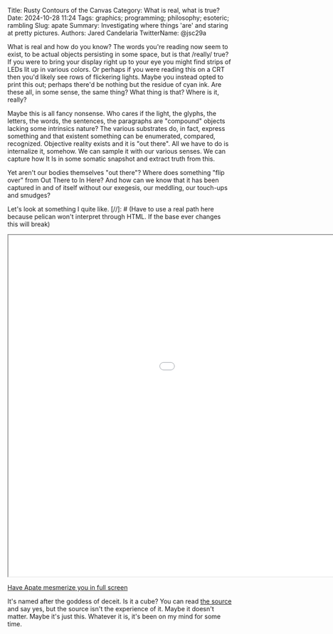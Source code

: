 Title: Rusty Contours of the Canvas
Category: What is real, what is true?
Date: 2024-10-28 11:24
Tags: graphics; programming; philosophy; esoteric; rambling
Slug: apate
Summary: Investigating where things 'are' and staring at pretty pictures.
Authors: Jared Candelaria
TwitterName: @jsc29a

What is real and how do you know? The words you're reading now seem to exist, to be actual objects persisting in some space, but is that /really/ true? If you were to bring your display right up to your eye you might find strips of LEDs lit up in various colors. Or perhaps if you were reading this on a CRT then you'd likely see rows of flickering lights. Maybe you instead opted to print this out; perhaps there'd be nothing but the residue of cyan ink. Are these all, in some sense, the same thing? What thing is that? Where is it, really?

Maybe this is all fancy nonsense. Who cares if the light, the glyphs, the letters, the words, the sentences, the paragraphs are "compound" objects lacking some intrinsics nature? The various substrates do, in fact, express something and that existent something can be enumerated, compared, recognized. Objective reality exists and it is "out there". All we have to do is internalize it, somehow. We can sample it with our various senses. We can capture how It Is in some somatic snapshot and extract truth from this.

Yet aren't our bodies themselves "out there"? Where does something "flip over" from Out There to In Here? And how can we know that it has been captured in and of itself without our exegesis, our meddling, our touch-ups and smudges?

Let's look at something I quite like.
[//]: # (Have to use a real path here because pelican won't interpret through HTML. If the base ever changes this will break)
<iframe
    title="Apate"
    width="1280"
    height="768"
    src="/blog/data/apate/">
</iframe>

[Have Apate mesmerize you in full screen]({static}/data/apate)

It's named after the goddess of deceit. Is it a cube? You can read [the source](https://github.com/jcande/apate) and say yes, but the source isn't the experience of it. Maybe it doesn't matter. Maybe it's just this. Whatever it is, it's been on my mind for some time.
